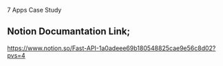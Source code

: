 7 Apps Case Study

## Notion Documantation Link;

[https://www.notion.so/Fast-API-1a0adeee69b180548825cae9e56c8d02?pvs=4
](https://feather-charger-5ae.notion.site/Fast-API-7APPS-Case-Study-Doc-1a0adeee69b180548825cae9e56c8d02#1a4adeee69b180e4aefccc0ba18c9b80)
